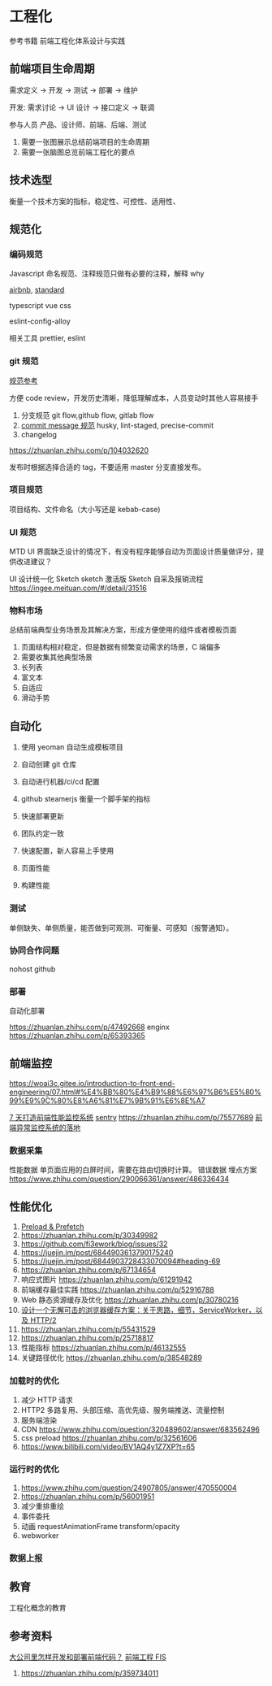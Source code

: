 # 工程化

参考书籍 前端工程化体系设计与实践

## 前端项目生命周期

需求定义 -> 开发 -> 测试 -> 部署 -> 维护

开发: 需求讨论 -> UI 设计 -> 接口定义 -> 联调

参与人员 产品、设计师、前端、后端、测试

1. 需要一张图展示总结前端项目的生命周期
1. 需要一张脑图总览前端工程化的要点

## 技术选型

衡量一个技术方案的指标，稳定性、可控性、适用性、

## 规范化

### 编码规范

Javascript 命名规范、注释规范只做有必要的注释，解释 why

[airbnb](https://github.com/airbnb/javascript), [standard](https://github.com/standard/standard/blob/master/docs/README-zhcn.md)

typescript
vue
css

eslint-config-alloy

相关工具 prettier, eslint

### git 规范

[规范参考](https://juejin.cn/post/6844903897610321934)

方便 code review，开发历史清晰，降低理解成本，人员变动时其他人容易接手

1. 分支规范 git flow,github flow, gitlab flow
1. [commit message 规范](https://www.conventionalcommits.org/zh-hans/v1.0.0-beta.4/) husky, lint-staged, precise-commit
1. changelog

https://zhuanlan.zhihu.com/p/104032620

发布时根据选择合适的 tag，不要适用 master 分支直接发布。

### 项目规范

项目结构、文件命名（大小写还是 kebab-case)

### UI 规范

MTD
UI 界面缺乏设计的情况下，有没有程序能够自动为页面设计质量做评分，提供改进建议？

UI 设计统一化 Sketch sketch 激活版 Sketch 自采及报销流程 https://ingee.meituan.com/#/detail/31516

### 物料市场

总结前端典型业务场景及其解决方案，形成方便使用的组件或者模板页面

1. 页面结构相对稳定，但是数据有频繁变动需求的场景，C 端偏多
1. 需要收集其他典型场景
1. 长列表
1. 富文本
1. 自适应
1. 滑动手势

## 自动化

1. 使用 yeoman 自动生成模板项目
1. 自动创建 git 仓库
1. 自动进行机器/ci/cd 配置
1. github steamerjs
   衡量一个脚手架的指标

1. 快速部署更新
1. 团队约定一致
1. 快速配置，新人容易上手使用
1. 页面性能
1. 构建性能

### 测试

单侧缺失、单侧质量，能否做到可观测、可衡量、可感知（报警通知）。

### 协同合作问题

nohost github

### 部署

自动化部署

https://zhuanlan.zhihu.com/p/47492668
enginx https://zhuanlan.zhihu.com/p/65393365

## 前端监控

https://woai3c.gitee.io/introduction-to-front-end-engineering/07.html#%E4%BB%80%E4%B9%88%E6%97%B6%E5%80%99%E9%9C%80%E8%A6%81%E7%9B%91%E6%8E%A7

[7 天打造前端性能监控系统](https://fex.baidu.com/blog/2014/05/build-performance-monitor-in-7-days/)
[sentry](https://docs.sentry.io/) https://zhuanlan.zhihu.com/p/75577689
[前端异常监控系统的落地](https://zhuanlan.zhihu.com/p/26085642)

### 数据采集

性能数据 单页面应用的白屏时间，需要在路由切换时计算。
错误数据
埋点方案
https://www.zhihu.com/question/290066361/answer/486336434

## 性能优化

1. [Preload & Prefetch](https://medium.com/reloading/preload-prefetch-and-priorities-in-chrome-776165961bbf)
1. https://zhuanlan.zhihu.com/p/30349982
1. https://github.com/fi3ework/blog/issues/32
1. https://juejin.im/post/6844903613790175240
1. https://juejin.im/post/6844903728433070094#heading-69
1. https://zhuanlan.zhihu.com/p/67134654
1. 响应式图片 https://zhuanlan.zhihu.com/p/61291942
1. 前端缓存最佳实践 https://zhuanlan.zhihu.com/p/52916788
1. Web 静态资源缓存及优化 https://zhuanlan.zhihu.com/p/30780216
1. [设计一个无懈可击的浏览器缓存方案：关于思路，细节，ServiceWorker，以及 HTTP/2](https://zhuanlan.zhihu.com/p/28113197)
1. https://zhuanlan.zhihu.com/p/55431529
1. https://zhuanlan.zhihu.com/p/25718817
1. 性能指标 https://zhuanlan.zhihu.com/p/46132555
1. 关键路径优化 https://zhuanlan.zhihu.com/p/38548289

### 加载时的优化

1. 减少 HTTP 请求
1. HTTP2 多路复用、头部压缩、高优先级、服务端推送、流量控制
1. 服务端渲染
1. CDN https://www.zhihu.com/question/320489602/answer/683562496
1. css preload https://zhuanlan.zhihu.com/p/32561606
1. https://www.bilibili.com/video/BV1AQ4y1Z7XP?t=65

### 运行时的优化

1. https://www.zhihu.com/question/24907805/answer/470550004
1. https://zhuanlan.zhihu.com/p/56001951
1. 减少重排重绘
1. 事件委托
1. 动画 requestAnimationFrame transform/opacity
1. webworker

### 数据上报

## 教育

工程化概念的教育

## 参考资料

[大公司里怎样开发和部署前端代码？](https://www.zhihu.com/question/20790576)
[前端工程 FIS](https://github.com/fouber/blog)

1. https://zhuanlan.zhihu.com/p/359734011
